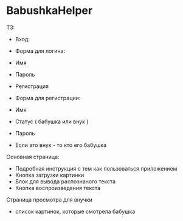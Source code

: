 # BabushkaHelper

ТЗ:

- Вход:

* Форма для логина:

- Имя
- Пароль

- Регистрация

* Форма для регистрации:

- Имя
- Статус ( бабушка или внук )
- Пароль

- Если это внук - то кто его бабушка

Основная страница:

- Подробная инструкция с тем как пользоваться приложением
- Кнопка загрузки картинки
- Блок для вывода распознаного текста
- Кнопка воспроизведения текста

Страница просмотра для внучки

- список картинок, которые смотрела бабушка
